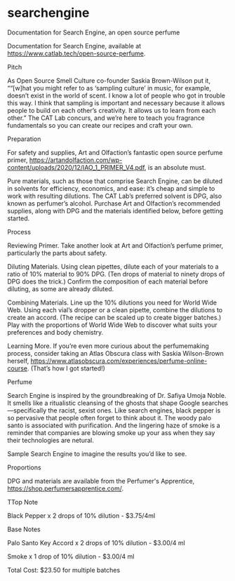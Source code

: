 # searchengine
Documentation for Search Engine, an open source perfume

Documentation for Search Engine, available at https://www.catlab.tech/open-source-perfume.

Pitch

As Open Source Smell Culture co-founder Saskia Brown-Wilson put it, ““[w]hat you might refer to as ‘sampling culture’ in music, for example, doesn’t exist in the world of scent. I know a lot of people who got in trouble this way. I think that sampling is important and necessary because it allows people to build on each other’s creativity. It allows us to learn from each other.” The CAT Lab concurs, and we’re here to teach you fragrance fundamentals so you can create our recipes and craft your own.

Preparation

For safety and supplies, Art and Olfaction’s fantastic open source perfume primer, https://artandolfaction.com/wp-content/uploads/2020/12/IAO_1_PRIMER_V4.pdf, is an absolute must.

Pure materials, such as those that comprise Search Engine, can be diluted in solvents for efficiency, economics, and ease: it’s cheap and simple to work with resulting dilutions. The CAT Lab’s preferred solvent is DPG, also known as perfumer’s alcohol. Purchase Art and Olfaction’s recommended supplies, along with DPG and the materials identified below, before getting started.

Process

Reviewing Primer. Take another look at Art and Olfaction’s perfume primer, particularly the parts about safety.

Diluting Materials. Using clean pipettes, dilute each of your materials to a ratio of 10% material to 90% DPG. (Ten drops of material to ninety drops of DPG does the trick.) Confirm the composition of each material before diluting, as some are already diluted.

Combining Materials. Line up the 10% dilutions you need for World Wide Web. Using each vial’s dropper or a clean pipette, combine the dilutions to create an accord. (The recipe can be scaled up to create bigger batches.) Play with the proportions of World Wide Web to discover what suits your preferences and body chemistry.

Learning More. If you’re even more curious about the perfumemaking process, consider taking an Atlas Obscura class with Saskia Wilson-Brown herself, https://www.atlasobscura.com/experiences/perfume-online-course. (That’s how I got started!)

Perfume

Search Engine is inspired by the groundbreaking of Dr. Safiya Umoja Noble. It smells like a ritualistic cleansing of the ghosts that shape Google searches—specifically the racist, sexist ones. Like search engines, black pepper is so pervasive that people often forget to think about it. The woody palo santo is associated with purification. And the lingering haze of smoke is a reminder that companies are blowing smoke up your ass when they say their technologies are netural.

Sample Search Engine to imagine the results you’d like to see.

Proportions

DPG and materials are available from the Perfumer's Apprentice, https://shop.perfumersapprentice.com/.

TTop Note

Black Pepper x 2 drops of 10% dilution - $3.75/4ml

Base Notes

Palo Santo Key Accord x 2 drops of 10% dilution - $3.00/4 ml 

Smoke x 1 drop of 10% dilution - $3.00/4 ml 

Total Cost: $23.50 for multiple batches
